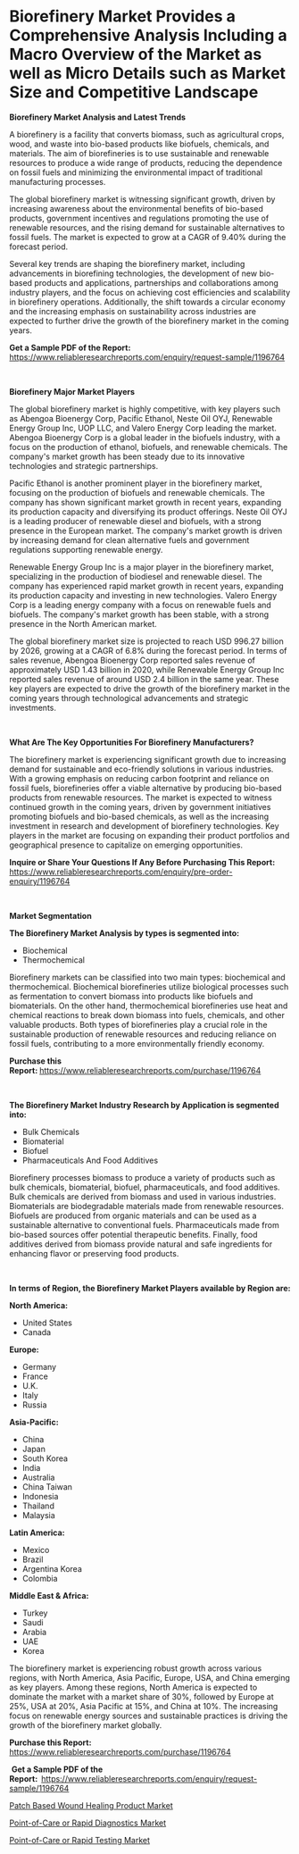 <p><h1>Biorefinery Market Provides a Comprehensive Analysis Including a Macro Overview of the Market as well as Micro Details such as Market Size and Competitive Landscape</h1></p><p><strong>Biorefinery Market Analysis and Latest Trends</strong></p>
<p><p>A biorefinery is a facility that converts biomass, such as agricultural crops, wood, and waste into bio-based products like biofuels, chemicals, and materials. The aim of biorefineries is to use sustainable and renewable resources to produce a wide range of products, reducing the dependence on fossil fuels and minimizing the environmental impact of traditional manufacturing processes.</p><p>The global biorefinery market is witnessing significant growth, driven by increasing awareness about the environmental benefits of bio-based products, government incentives and regulations promoting the use of renewable resources, and the rising demand for sustainable alternatives to fossil fuels. The market is expected to grow at a CAGR of 9.40% during the forecast period.</p><p>Several key trends are shaping the biorefinery market, including advancements in biorefining technologies, the development of new bio-based products and applications, partnerships and collaborations among industry players, and the focus on achieving cost efficiencies and scalability in biorefinery operations. Additionally, the shift towards a circular economy and the increasing emphasis on sustainability across industries are expected to further drive the growth of the biorefinery market in the coming years.</p></p>
<p><strong>Get a Sample PDF of the Report:&nbsp;</strong> <a href="https://www.reliableresearchreports.com/enquiry/request-sample/1196764">https://www.reliableresearchreports.com/enquiry/request-sample/1196764</a></p>
<p>&nbsp;</p>
<p><strong>Biorefinery Major Market Players</strong></p>
<p><p>The global biorefinery market is highly competitive, with key players such as Abengoa Bioenergy Corp, Pacific Ethanol, Neste Oil OYJ, Renewable Energy Group Inc, UOP LLC, and Valero Energy Corp leading the market. Abengoa Bioenergy Corp is a global leader in the biofuels industry, with a focus on the production of ethanol, biofuels, and renewable chemicals. The company's market growth has been steady due to its innovative technologies and strategic partnerships.</p><p>Pacific Ethanol is another prominent player in the biorefinery market, focusing on the production of biofuels and renewable chemicals. The company has shown significant market growth in recent years, expanding its production capacity and diversifying its product offerings. Neste Oil OYJ is a leading producer of renewable diesel and biofuels, with a strong presence in the European market. The company's market growth is driven by increasing demand for clean alternative fuels and government regulations supporting renewable energy.</p><p>Renewable Energy Group Inc is a major player in the biorefinery market, specializing in the production of biodiesel and renewable diesel. The company has experienced rapid market growth in recent years, expanding its production capacity and investing in new technologies. Valero Energy Corp is a leading energy company with a focus on renewable fuels and biofuels. The company's market growth has been stable, with a strong presence in the North American market.</p><p>The global biorefinery market size is projected to reach USD 996.27 billion by 2026, growing at a CAGR of 6.8% during the forecast period. In terms of sales revenue, Abengoa Bioenergy Corp reported sales revenue of approximately USD 1.43 billion in 2020, while Renewable Energy Group Inc reported sales revenue of around USD 2.4 billion in the same year. These key players are expected to drive the growth of the biorefinery market in the coming years through technological advancements and strategic investments.</p></p>
<p>&nbsp;</p>
<p><strong>What Are The Key Opportunities For Biorefinery Manufacturers?</strong></p>
<p><p>The biorefinery market is experiencing significant growth due to increasing demand for sustainable and eco-friendly solutions in various industries. With a growing emphasis on reducing carbon footprint and reliance on fossil fuels, biorefineries offer a viable alternative by producing bio-based products from renewable resources. The market is expected to witness continued growth in the coming years, driven by government initiatives promoting biofuels and bio-based chemicals, as well as the increasing investment in research and development of biorefinery technologies. Key players in the market are focusing on expanding their product portfolios and geographical presence to capitalize on emerging opportunities.</p></p>
<p><strong>Inquire or Share Your Questions If Any Before Purchasing This Report:</strong> <a href="https://www.reliableresearchreports.com/enquiry/pre-order-enquiry/1196764">https://www.reliableresearchreports.com/enquiry/pre-order-enquiry/1196764</a></p>
<p>&nbsp;</p>
<p><strong>Market Segmentation</strong></p>
<p><strong>The Biorefinery Market Analysis by types is segmented into:</strong></p>
<p><ul><li>Biochemical</li><li>Thermochemical</li></ul></p>
<p><p>Biorefinery markets can be classified into two main types: biochemical and thermochemical. Biochemical biorefineries utilize biological processes such as fermentation to convert biomass into products like biofuels and biomaterials. On the other hand, thermochemical biorefineries use heat and chemical reactions to break down biomass into fuels, chemicals, and other valuable products. Both types of biorefineries play a crucial role in the sustainable production of renewable resources and reducing reliance on fossil fuels, contributing to a more environmentally friendly economy.</p></p>
<p><strong>Purchase this Report:&nbsp;</strong><a href="https://www.reliableresearchreports.com/purchase/1196764">https://www.reliableresearchreports.com/purchase/1196764</a></p>
<p>&nbsp;</p>
<p><strong>The Biorefinery Market Industry Research by Application is segmented into:</strong></p>
<p><ul><li>Bulk Chemicals</li><li>Biomaterial</li><li>Biofuel</li><li>Pharmaceuticals And Food Additives</li></ul></p>
<p><p>Biorefinery processes biomass to produce a variety of products such as bulk chemicals, biomaterial, biofuel, pharmaceuticals, and food additives. Bulk chemicals are derived from biomass and used in various industries. Biomaterials are biodegradable materials made from renewable resources. Biofuels are produced from organic materials and can be used as a sustainable alternative to conventional fuels. Pharmaceuticals made from bio-based sources offer potential therapeutic benefits. Finally, food additives derived from biomass provide natural and safe ingredients for enhancing flavor or preserving food products.</p></p>
<p>&nbsp;</p>
<p><strong>In terms of Region, the Biorefinery Market Players available by Region are:</strong></p>
<p>
    <p> <strong> North America: </strong>
        <ul>
            <li>United States</li>
            <li>Canada</li>
        </ul>
        </p> 
    <p> <strong> Europe: </strong>
        <ul>
            <li>Germany</li>
            <li>France</li>
            <li>U.K.</li>
            <li>Italy</li>
            <li>Russia</li>
        </ul>
        </p> 
    <p> <strong> Asia-Pacific: </strong>
        <ul>
            <li>China</li>
            <li>Japan</li>
            <li>South Korea</li>
            <li>India</li>
            <li>Australia</li>
            <li>China Taiwan</li>
            <li>Indonesia</li>
            <li>Thailand</li>
            <li>Malaysia</li>
        </ul>
        </p> 
    <p> <strong> Latin America: </strong>
        <ul>
            <li>Mexico</li>
            <li>Brazil</li>
            <li>Argentina Korea</li>
            <li>Colombia</li>
        </ul>
        </p> 
    <p> <strong> Middle East & Africa: </strong>
        <ul>
            <li>Turkey</li>
            <li>Saudi</li>
            <li>Arabia</li>
            <li>UAE</li>
            <li>Korea</li>
        </ul>
    </p>
    </p>
<p><p>The biorefinery market is experiencing robust growth across various regions, with North America, Asia Pacific, Europe, USA, and China emerging as key players. Among these regions, North America is expected to dominate the market with a market share of 30%, followed by Europe at 25%, USA at 20%, Asia Pacific at 15%, and China at 10%. The increasing focus on renewable energy sources and sustainable practices is driving the growth of the biorefinery market globally.</p></p>
<p><strong>Purchase this Report: </strong><a href="https://www.reliableresearchreports.com/purchase/1196764">https://www.reliableresearchreports.com/purchase/1196764</a></p>
<p>&nbsp;<strong>Get a Sample PDF of the Report:&nbsp;&nbsp;</strong><a href="https://www.reliableresearchreports.com/enquiry/request-sample/1196764">https://www.reliableresearchreports.com/enquiry/request-sample/1196764</a></p>
<p><strong></strong></p>
<p><p><a href="https://view.publitas.com/reportprime-1/patch-based-wound-healing-product-market-insights-market-players-and-forecast-till-2030/">Patch Based Wound Healing Product Market</a></p><p><a href="https://view.publitas.com/reportprime-1/global-point-of-care-or-rapid-diagnostics-market-size-and-market-trends-insights-and-projections-from-2023-to-2030/">Point-of-Care or Rapid Diagnostics Market</a></p><p><a href="https://view.publitas.com/reportprime-1/point-of-care-or-rapid-testing-market-size-share-trends-analysis-report-by-application-regional-outlook-competitive-strategies-and-segment-forecasts-2023-2030/">Point-of-Care or Rapid Testing Market</a></p></p>